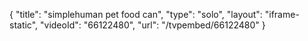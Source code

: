 {
    "title": "simplehuman pet food can",
    "type": "solo",
    "layout": "iframe-static",
    "videoId": "66122480",
    "url": "\/tvpembed\/66122480"
}